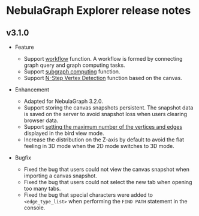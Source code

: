 # NebulaGraph Explorer release notes

## v3.1.0

- Feature
  - Support [workflow](../../nebula-explorer/workflow/workflows.md) function. A workflow is formed by connecting graph query and graph computing tasks.
  - Support [subgraph computing](../../nebula-explorer/graph-explorer/graph-algorithm.md) function.
  - Support [N-Step Vertex Detection](../../nebula-explorer/canvas-operations/visualization-mode.md) function based on the canvas.

- Enhancement
  - Adapted for NebulaGraph 3.2.0.
  - Support storing the canvas snapshots persistent. The snapshot data is saved on the server to avoid snapshot loss when users clearing browser data.
  - Support [setting the maximum number of the vertices and edges](../../nebula-explorer/canvas-operations/visualization-mode.md) displayed in the bird view mode.
  - Increase the distribution on the Z-axis by default to avoid the flat feeling in 3D mode when the 2D mode switches to 3D mode.

- Bugfix
  - Fixed the bug that users could not view the canvas snapshot when importing a canvas snapshot.
  - Fixed the bug that users could not select the new tab when opening too many tabs.
  - Fixed the bug that special characters were added to `<edge_type_list>` when performing the `FIND PATH` statement in the console.